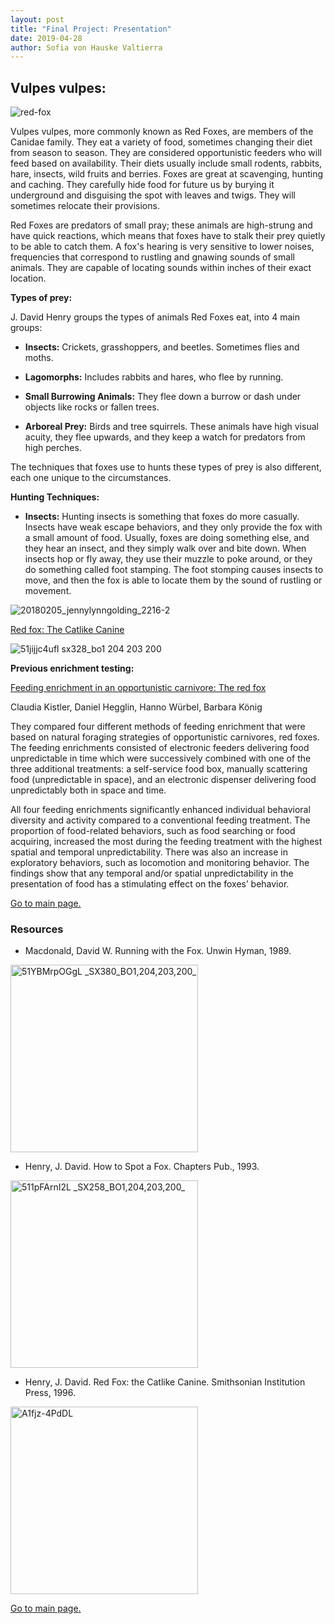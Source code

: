 ```yaml
---
layout: post
title: "Final Project: Presentation"
date: 2019-04-28
author: Sofia von Hauske Valtierra
---
```


## Vulpes vulpes:

![red-fox](https://user-images.githubusercontent.com/43420227/52987581-b20ab500-33c9-11e9-87a6-63c6d9e4936c.png)

Vulpes vulpes, more commonly known as Red Foxes, are members of the Canidae family. They eat a variety of food, sometimes changing their diet from season to season. They are considered opportunistic feeders who will feed based on availability. Their diets usually include small rodents, rabbits, hare, insects, wild fruits and berries. Foxes are great at scavenging, hunting and caching. They carefully hide food for future us by burying it underground and disguising the spot with leaves and twigs. They will sometimes relocate their provisions.

Red Foxes are predators of small pray; these animals are high-strung and have quick reactions, which means that foxes have to stalk their prey quietly to be able to catch them. A fox's hearing is very sensitive to lower noises, frequencies that correspond to rustling and gnawing sounds of small animals. They are capable of locating sounds within inches of their exact location.

**Types of prey:**

J. David Henry groups the types of animals Red Foxes eat, into 4 main groups:

* **Insects:** Crickets, grasshoppers, and beetles. Sometimes flies and moths. 

* **Lagomorphs:** Includes rabbits and hares, who flee by running.

* **Small Burrowing Animals:** They flee down a burrow or dash under objects like rocks or fallen trees.

* **Arboreal Prey:** Birds and tree squirrels. These animals have high visual acuity, they flee upwards, and they keep a watch for predators from high perches.

The techniques that foxes use to hunts these types of prey is also different, each one unique to the circumstances. 

**Hunting Techniques:**

* **Insects:**
Hunting insects is something that foxes do more casually. Insects have weak escape behaviors, and they only provide the fox with a small amount of food. Usually, foxes are doing something else, and they hear an insect, and they simply walk over and bite down. When insects hop or fly away, they use their muzzle to poke around, or they do something called foot stamping. The foot stomping causes insects to move, and then the fox is able to locate them by the sound of rustling or movement.

![20180205_jennylynngolding_2216-2](https://user-images.githubusercontent.com/43420227/53015346-d93ca300-3418-11e9-8dc0-aadd084a8e3a.jpg)

[Red fox: The Catlike Canine](https://www.amazon.com/Red-fox-Catlike-Canine-Smithsonian/dp/1560986352)

![51jijjc4ufl _sx328_bo1 204 203 200_](https://user-images.githubusercontent.com/43420227/53024537-3b9f9e80-342d-11e9-8a64-f32f2a9a98ae.jpg)


**Previous enrichment testing:**

[Feeding enrichment in an opportunistic carnivore: The red fox](https://www.researchgate.net/publication/228488070_Feeding_enrichment_in_an_opportunistic_carnivore_The_red_fox)

Claudia Kistler,  Daniel Hegglin, Hanno Würbel, Barbara König

They compared four different methods of feeding enrichment that were based on natural foraging strategies of opportunistic carnivores, red foxes. The feeding enrichments consisted of electronic feeders delivering food unpredictable in time which were successively combined with one of the three additional treatments: a self-service food box, manually scattering food (unpredictable in space), and an electronic dispenser delivering food unpredictably both in space and time.

All four feeding enrichments significantly enhanced individual behavioral diversity and activity compared to a conventional feeding treatment. The proportion of food-related behaviors, such as food searching or food acquiring, increased the most during the feeding treatment with the highest spatial and temporal unpredictability. There was also an increase in exploratory behaviors, such as locomotion and monitoring behavior. The findings show that any temporal and/or spatial unpredictability in the presentation of food has a stimulating effect on the foxes’ behavior.

[Go to main page.](https://svonhauske.github.io/Interaction-Design-in-The-Wild)

### Resources

- Macdonald, David W. Running with the Fox. Unwin Hyman, 1989.

<img width="300" alt="51YBMrpOGgL _SX380_BO1,204,203,200_" src="https://user-images.githubusercontent.com/43420227/56206617-cdd1b680-601a-11e9-8b85-1e1d48db11da.jpg">

- Henry, J. David. How to Spot a Fox. Chapters Pub., 1993.

<img width="300" alt="511pFArnI2L _SX258_BO1,204,203,200_" src="https://user-images.githubusercontent.com/43420227/56206618-cdd1b680-601a-11e9-87fe-77f88b9aa7d2.jpg">

- Henry, J. David. Red Fox: the Catlike Canine. Smithsonian Institution Press, 1996.

<img width="300" alt="A1fjz-4PdDL" src="https://user-images.githubusercontent.com/43420227/56206619-cdd1b680-601a-11e9-9537-7206f0eb8451.jpg">

[Go to main page.](https://svonhauske.github.io/Interaction-Design-in-The-Wild)
